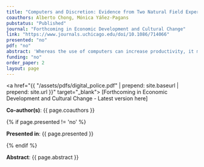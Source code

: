 ```yaml
---
title: "Computers and Discretion: Evidence from Two Natural Field Experiments"
coauthors: Alberto Chong, Mónica Yáñez-Pagans
pubstatus: "Published"
journal: "Forthcoming in Economic Development and Cultural Change"
link: "https://www.journals.uchicago.edu/doi/10.1086/714066"
presented: "no"
pdf: "no"
abstract: 'Whereas the use of computers can increase productivity, it may also promote greater equality. We exploit two natural field experiments related to the renewal of national identification cards in Bolivia and show that applicants randomly assigned to a computer renewal process not only are more likely to successfully complete it, but they do it faster than when assigned to a manual process. We also show that the introduction of digital technologies substantially removed heterogeneity in the delivery of the public service, especially for individuals of less favored characteristics. Information technologies may help curb petty corruption by reducing discretion.'
funding: "no"
order_paper: 2
layout: page
---
```

<a href="{{ "/assets/pdfs/digital_police.pdf" | prepend: site.baseurl | prepend: site.url }}" target="_blank"> [Forthcoming in Economic Development and Cultural Change - Latest version here] </a>
<p><b>Co-author(s)</b>: {{ page.coauthors }} </p>
{% if page.presented != 'no' %}
<p><b>Presented in</b>: {{ page.presented }} </p>
{% endif %}

<div class ="text"><p><b>Abstract</b>: {{ page.abstract }} </p></div>

